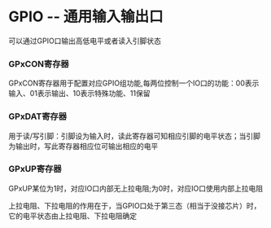 # GPIO -- 通用输入输出口

可以通过GPIO口输出高低电平或者读入引脚状态

### GPxCON寄存器

GPxCON寄存器用于配置对应GPIO组功能,每两位控制一个IO口的功能：00表示输入、01表示输出、10表示特殊功能、11保留

### GPxDAT寄存器

用于读/写引脚：引脚设为输入时，读此寄存器可知相应引脚的电平状态；当引脚为输出时，写此寄存器相应位可输出相应的电平

### GPxUP寄存器

GPxUP某位为1时，对应IO口内部无上拉电阻;为0时，对应IO口使用内部上拉电阻

上拉电阻、下拉电阻的作用在于，当GPIO口处于第三态（相当于没接芯片）时，它的电平状态由上拉电阻、下拉电阻确定



